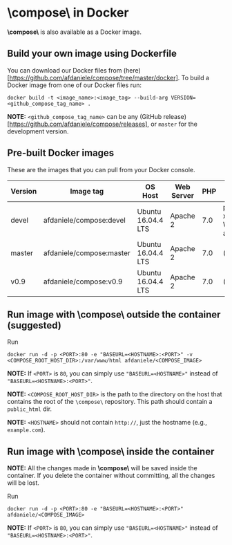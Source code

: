 # \\compose\\ in Docker

**\\compose\\** is also available as a Docker image.


## Build your own image using Dockerfile

You can download our Docker files from (here)[https://github.com/afdaniele/compose/tree/master/docker].
To build a Docker image from one of our Docker files run:

`docker build -t <image_name>:<image_tag> --build-arg VERSION=<github_compose_tag_name> .`

**NOTE:** `<github_compose_tag_name>` can be any (GitHub release)[https://github.com/afdaniele/compose/releases],
or `master` for the development version.


## Pre-built Docker images

These are the images that you can pull from your Docker console.

| Version   | Image tag                     | OS Host               | Web Server    | PHP   | Debug tools   |
| ----------|-------------------------------|-----------------------|---------------|-------|---------------|
| devel     | afdaniele/compose:devel       | Ubuntu 16.04.4 LTS    | Apache 2      | 7.0   | phpinfo, xDebug, WebGrind, apc.php |
| master    | afdaniele/compose:master      | Ubuntu 16.04.4 LTS    | Apache 2      | 7.0   | (none)        |
| v0.9      | afdaniele/compose:v0.9        | Ubuntu 16.04.4 LTS    | Apache 2      | 7.0   | (none)        |


## Run image with \\compose\\ outside the container (suggested)

Run

`docker run -d -p <PORT>:80 -e "BASEURL=<HOSTNAME>:<PORT>" -v <COMPOSE_ROOT_HOST_DIR>:/var/www/html afdaniele/<COMPOSE_IMAGE>`

**NOTE:** If `<PORT>` is `80`, you can simply use `"BASEURL=<HOSTNAME>"` instead of `"BASEURL=<HOSTNAME>:<PORT>"`.

**NOTE:** `<COMPOSE_ROOT_HOST_DIR>` is the path to the directory on the host that contains the root of the `\compose\` repository. This path should contain a `public_html` dir.

**NOTE:** `<HOSTNAME>` should not contain `http://`, just the hostname (e.g., `example.com`).

## Run image with \\compose\\ inside the container

**NOTE:** All the changes made in **\\compose\\** will be saved inside the container. If you delete the container without committing, all the changes will be lost.

Run

`docker run -d -p <PORT>:80 -e "BASEURL=<HOSTNAME>:<PORT>" afdaniele/<COMPOSE_IMAGE>`

**NOTE:** If `<PORT>` is `80`, you can simply use `"BASEURL=<HOSTNAME>"` instead of `"BASEURL=<HOSTNAME>:<PORT>"`.
